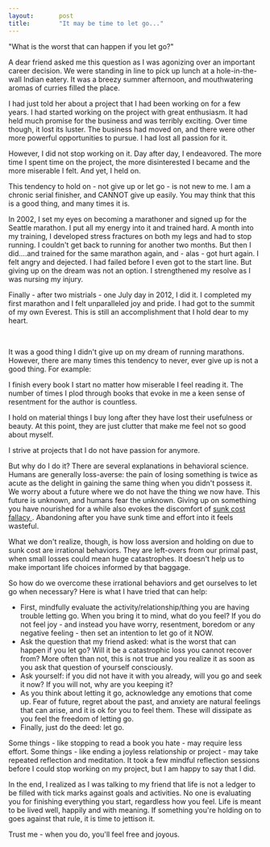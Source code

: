 ```yaml
---
layout:       post
title:        "It may be time to let go..."
---
```

<div dir="ltr" className="reader-article-content">
  <p>"What is the worst that can happen if you let go?"</p>
  <p>
    A dear friend asked me this question as I was agonizing over an
    important career decision. We were standing in line to pick up lunch
    at a hole-in-the-wall Indian eatery. It was a breezy summer afternoon,
    and mouthwatering aromas of curries filled the place.
  </p>
  <p>
    I had just told her about a project that I had been working on for a
    few years. I had started working on the project with great enthusiasm.
    It had held much promise for the business and was terribly exciting.
    Over time though, it lost its luster. The business had moved on, and
    there were other more powerful opportunities to pursue. I had lost all
    passion for it.
  </p>
  <p>
    However, I did not stop working on it. Day after day, I endeavored.
    The more time I spent time on the project, the more disinterested I
    became and the more miserable I felt. And yet, I held on.
  </p>
  <p>
    This tendency to hold on - not give up or let go - is not new to me. I
    am a chronic serial finisher, and CANNOT give up easily. You may think
    that this is a good thing, and many times it is.
  </p>
  <p>
    In 2002, I set my eyes on becoming a marathoner and signed up for the
    Seattle marathon. I put all my energy into it and trained hard. A
    month into my training, I developed stress fractures on both my legs
    and had to stop running. I couldn't get back to running for another
    two months. But then I did....and trained for the same marathon again,
    and - alas - got hurt again. I felt angry and dejected. I had failed
    before I even got to the start line. But giving up on the dream was
    not an option. I strengthened my resolve as I was nursing my injury.
  </p>
  <p>
    Finally - after two mistrials - one July day in 2012, I did it. I
    completed my first marathon and I felt unparalleled joy and pride. I
    had got to the summit of my own Everest. This is still an
    accomplishment that I hold dear to my heart.
  </p>

  <p>
    <br />
  </p>
  <p>
    It was a good thing I didn't give up on my dream of running marathons.
    However, there are many times this tendency to never, ever give up is
    not a good thing. For example:
  </p>
  <p>
    I finish every book I start no matter how miserable I feel reading it.
    The number of times I plod through books that evoke in me a keen sense
    of resentment for the author is countless.
  </p>
  <p>
    I hold on material things I buy long after they have lost their
    usefulness or beauty. At this point, they are just clutter that make
    me feel not so good about myself.
  </p>
  <p>I strive at projects that I do not have passion for anymore.</p>
  <p>
    But why do I do it? There are several explanations in behavioral
    science. Humans are generally loss-averse: the pain of losing
    something is twice as acute as the delight in gaining the same thing
    when you didn't possess it. We worry about a future where we do not
    have the thing we now have. This future is unknown, and humans fear
    the unknown. Giving up on something you have nourished for a while
    also evokes the discomfort of
    <a href="https://en.wikipedia.org/wiki/Sunk_cost#Loss_aversion_and_the_sunk_cost_fallacy">
      sunk cost fallacy
    </a>
    . Abandoning after you have sunk time and effort into it feels
    wasteful.
  </p>
  <p>
    What we don't realize, though, is how loss aversion and holding on due
    to sunk cost are irrational behaviors. They are left-overs from our
    primal past, when small losses could mean huge catastrophes. It
    doesn't help us to make important life choices informed by that
    baggage.
  </p>
  <p>
    So how do we overcome these irrational behaviors and get ourselves to
    let go when necessary? Here is what I have tried that can help:
  </p>
  <ul>
    <li>
      First, mindfully evaluate the activity/relationship/thing you are
      having trouble letting go. When you bring it to mind, what do you
      feel? If you do not feel joy - and instead you have worry,
      resentment, boredom or any negative feeling - then set an intention
      to let go of it NOW.
    </li>
    <li>
      Ask the question that my friend asked: what is the worst that can
      happen if you let go? Will it be a catastrophic loss you cannot
      recover from? More often than not, this is not true and you realize
      it as soon as you ask that question of yourself consciously.
    </li>
    <li>
      Ask yourself: if you did not have it with you already, will you go
      and seek it now? If you will not, why are you keeping it?
    </li>
    <li>
      As you think about letting it go, acknowledge any emotions that come
      up. Fear of future, regret about the past, and anxiety are natural
      feelings that can arise, and it is ok for you to feel them. These
      will dissipate as you feel the freedom of letting go.
    </li>
    <li>Finally, just do the deed: let go.</li>
  </ul>
  <p>
    Some things - like stopping to read a book you hate - may require less
    effort. Some things - like ending a joyless relationship or project -
    may take repeated reflection and meditation. It took a few mindful
    reflection sessions before I could stop working on my project, but I
    am happy to say that I did.
  </p>
  <p>
    In the end, I realized as I was talking to my friend that life is not
    a ledger to be filled with tick marks against goals and activities. No
    one is evaluating you for finishing everything you start, regardless
    how you feel. Life is meant to be lived well, happily and with
    meaning. If something you're holding on to goes against that rule, it
    is time to jettison it.
  </p>
  <p>Trust me - when you do, you'll feel free and joyous.</p>
</div>